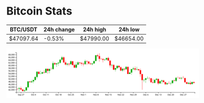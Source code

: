 # Bitcoin Stats

BTC/USDT|24h change|24h high|24h low|
|---|---|---|---|
|$47097.64|-0.53%|$47990.00|$46654.00|

<img src="./chart.svg">
